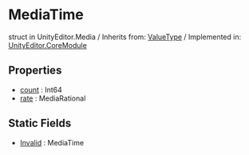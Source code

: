 # MediaTime
struct in UnityEditor.Media
 / Inherits from: <a href="https://docs.unity3d.com/6000.2/Documentation/ScriptReference/ValueType.html">ValueType</a> / Implemented in: <a href="https://docs.unity3d.com/6000.2/Documentation/ScriptReference/UnityEditor.CoreModule.html">UnityEditor.CoreModule</a>

## Properties
- <a href="https://docs.unity3d.com/6000.2/Documentation/ScriptReference/MediaTime-count.html">count</a> : Int64
- <a href="https://docs.unity3d.com/6000.2/Documentation/ScriptReference/MediaTime-rate.html">rate</a> : MediaRational

## Static Fields
- <a href="https://docs.unity3d.com/6000.2/Documentation/ScriptReference/MediaTime-Invalid.html">Invalid</a> : MediaTime
